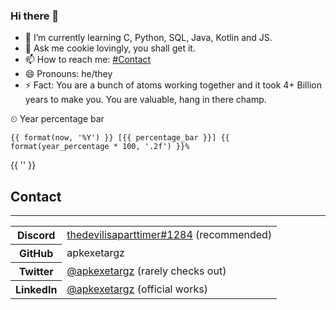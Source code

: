 ### Hi there 👋

<!--
**digiby/digiby** is a ✨ _special_ ✨ repository because its `README.md` (this file) appears on your GitHub profile.
Here are some ideas to get you started:
- 🔭 ~~I’m currently working on Android, iOS projects and Web development.~~
- 👯 ~~I’m looking to collaborate on Android projects.~~
- 🤔 ~~I’m looking for help with maintaining and improving my projects.~~

-->
- 🌱 I’m currently learning C, Python, SQL, Java, Kotlin and JS.
- 💬 Ask me cookie lovingly, you shall get it.
- 📫 How to reach me: [#Contact](https://github.com/apkexetargz#Contact)
- 😄 Pronouns: he/they
- ⚡ Fact: You are a bunch of atoms working together and it took 4+ Billion years to make you. You are valuable, hang in there champ.

<summary>&#x23f2; Year percentage bar</summary>
<pre><code>{{ format(now, '%Y') }} [{{ percentage_bar }}] {{ format(year_percentage * 100, '.2f') }}%</code></pre>
{{ '' }}


<h2>
Contact
</h2>

***

<table>
<tr>
<th>
<strong>Discord</strong>
</th>
<td>
<a href="https://discord.com/users/1014462977539313704">thedevilisaparttimer#1284</a> (recommended)
</td>
</tr>
<tr>
<th>GitHub</th>
<td>apkexetargz</td>
</tr>
<tr>
<th>Twitter</th>
<td><a href="https://twitter.com/apkexetargz">@apkexetargz</a> (rarely checks out)</td>
</tr>
<tr>
<th>LinkedIn</th>
<td><a href="https://www.linkedin.com/in/apkexetargz">@apkexetargz</a> (official works)</td>
</tr>
</table>
